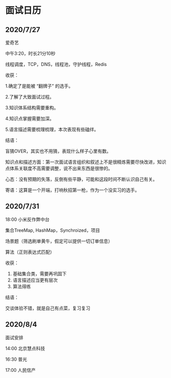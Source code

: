 # 面试日历

## 2020/7/27

爱奇艺

中午3:20，时长21分10秒

线程调度，TCP，DNS，线程池，守护线程，Redis

收获：

1.确定了是能被 “翻牌子” 的选手。

2.了解了大致面试过程。

3.知识体系结构需要重构。

4.知识点掌握需要加深。

5.语言描述需要梳理梳理，本次表现有些磕绊。

结语：

盲猜OVER，其实也不用猜，表现什么样子心里有数。

知识点和描述方面：第一次面试语言组织和叙述上不是很精炼需要尽快改进，知识点体系关联度不高需要调整，说不出来东西是很惨的。

心态：没有预期的失落，反倒有些平静，可能和这段时间不断认识自己有关。

寄语：这算是一个开端，打响秋招第一枪，作为一个没实习的选手。

## 2020/7/31

18:00	小米反作弊中台

集合TreeMap, HashMap，Synchroized，项目

场景题（筛选刷单黄牛，假定可以提供一切订单信息）

算法（正则表达式匹配）

收获：

1. 基础集合类，需要再巩固下
2. 语言描述应当更有层次
3. 算法得练

结语：

交谈体验不错，就是自己有点菜，复习复习

## 2020/8/4

面试安排

14:00	北京慧点科技

16:30	普光

17:00	人民信产
